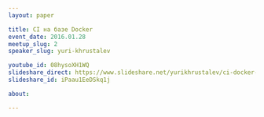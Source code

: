 ```yaml
---
layout: paper

title: CI на базе Docker
event_date: 2016.01.28
meetup_slug: 2
speaker_slug: yuri-khrustalev

youtube_id: 08hysoXH1WQ
slideshare_direct: https://www.slideshare.net/yurikhrustalev/ci-docker-63682702
slideshare_id: iPaau1EeDSkq1j

about: 

---
```

